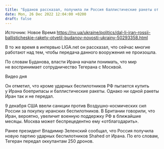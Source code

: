 ```yaml
---
title: "Буданов рассказал, получила ли Россия баллистические ракеты от Ирана"
date: Mon, 26 Dec 2022 12:04:00 +0200
draft: false
---
```

Источник: Новое Время https://nv.ua/ukraine/politics/dal-li-iran-rossii-ballisticheskie-rakety-otvetil-budanov-novosti-ukrainy-50293358.html


 В то же время в интервью LIGA.net он рассказал, что сейчас многие работают над тем, чтобы передача данного вооружения не произошла.

По словам Буданова, власти Ирана начали понимать, что мир не воспринимает сотрудничество Тегерана с Москвой.

 Видео дня   

Он отметил, что кроме ударных беспилотников РФ пытается купить у Ирана боеприпасы и баллистические ракеты. Однако ни одной ракеты Иран так и не передал.

9 декабря США ввели санкции против Воздушно-космических сил России за покупку иранских беспилотников. В Британии говорили, что Иран, вероятно, увеличит военную поддержку РФ в ближайшие месяцы. Москва может беспрецедентно ему «отблагодарить».

Ранее президент Владимир Зеленский сообщал, что Россия получила новую партию ударных беспилотников Shahed от Ирана. По его словам, Тегеран передал оккупантам 250 дронов.
